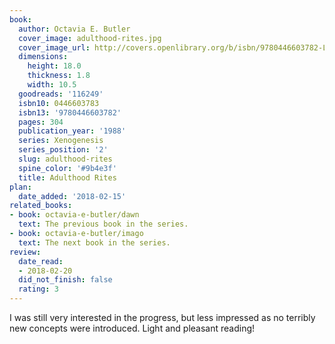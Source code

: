 ```yaml
---
book:
  author: Octavia E. Butler
  cover_image: adulthood-rites.jpg
  cover_image_url: http://covers.openlibrary.org/b/isbn/9780446603782-L.jpg
  dimensions:
    height: 18.0
    thickness: 1.8
    width: 10.5
  goodreads: '116249'
  isbn10: 0446603783
  isbn13: '9780446603782'
  pages: 304
  publication_year: '1988'
  series: Xenogenesis
  series_position: '2'
  slug: adulthood-rites
  spine_color: '#9b4e3f'
  title: Adulthood Rites
plan:
  date_added: '2018-02-15'
related_books:
- book: octavia-e-butler/dawn
  text: The previous book in the series.
- book: octavia-e-butler/imago
  text: The next book in the series.
review:
  date_read:
  - 2018-02-20
  did_not_finish: false
  rating: 3
---
```


I was still very interested in the progress, but less impressed as no terribly new concepts were introduced. Light and pleasant reading!
